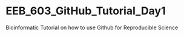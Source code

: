 # EEB_603_GitHub_Tutorial_Day1
Bioinformatic Tutorial on how to use Github for Reproducible Science 
